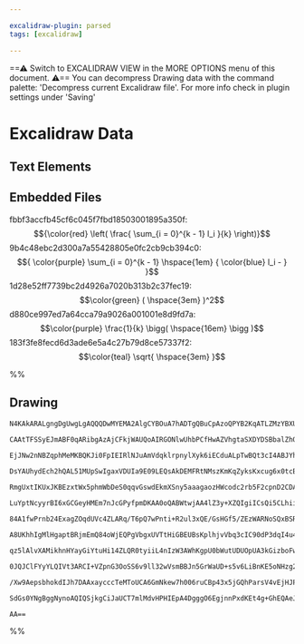 ```yaml
---

excalidraw-plugin: parsed
tags: [excalidraw]

---
```

==⚠  Switch to EXCALIDRAW VIEW in the MORE OPTIONS menu of this document. ⚠== You can decompress Drawing data with the command palette: 'Decompress current Excalidraw file'. For more info check in plugin settings under 'Saving'


# Excalidraw Data
## Text Elements
## Embedded Files
fbbf3accfb45cf6c045f7fbd18503001895a350f: $${\color{red} \left( \frac{ \sum_{i = 0}^{k - 1} l_i }{k} \right)}$$
9b4c48ebc2d300a7a55428805e0fc2cb9cb394c0: $${ \color{purple} \sum_{i  = 0}^{k - 1} \hspace{1em} { \color{blue} l_i - } }$$
1d28e52ff7739bc2d4926a7020b313b2c37fec19: $$\color{green} ( \hspace{3em} )^2$$
d880ce997ed7a64cca79a9026a001001e8d9fd7a: $$\color{purple} \frac{1}{k} \bigg( \hspace{16em}  \bigg )$$
183f3fe8fecd6d3ade6e5a4c27b79d8ce57337f2: $$\color{teal} \sqrt{ \hspace{3em} }$$

%%
## Drawing
```compressed-json
N4KAkARALgngDgUwgLgAQQQDwMYEMA2AlgCYBOuA7hADTgQBuCpAzoQPYB2KqATLZMzYBXUtiRoIACyhQ4zZAHoFAc0JRJQgEYA6bGwC2CgF7N6hbEcK4OCtptbErHALRY8RMpWdx8Q1TdIEfARcZgRmBShcZQUebQBmbQAGGjoghH0EDihmbgBtcDBQMBLoeHF0Qn1opH5SxhZ2LjQAdgAOADY6yAbWTgA5TjFuAEZ2sYAWJIBOCfjuiEIOYixu

CAAtTFSSyEJmABF0qARibgAzAjCFkjWAUQoAIRGONlwUhbPCfHwAZVhgtaSXDYDSBbalZhQUhsADWCAA6iR1KMFpDoXC/jAARJBB5wZBoX5JBxwrk0CMFmw4MC1DBRkkkgtrMpsahGYVIFs0M4Om0WtoAKzxFoigUdAVtEZJNp8DkQOnckYCkbaEY8DodFrxJLxDrC6YdaaoqGwhAAYTY+DYpDWAGIGQ73nLNMCYcpCcsLVabRIodZmNTAtl8RAK

EjJNw2nNBZqphMeMKBQKJi0FpIEIRlNJuAmVdqklrpnylXyk6iECduALpTwBQt3cI4ABJYhk1B5AC6H3ImRb3A4Qm+Cw9xBJzDbA6HzuEy1uwUy2TbnYWQjgxFwx1O5JaPAmao6EwPSR4RrlRA4MP7g/wCyt2DhW9QF3wVzlkI3QjbEEQyyWyhDnzBH2EgjG08RnOBCBtGcCDYMQHTEPEuArB0CACrgEzYDwLSaC00zEG0YgClqwpnDwIbMO4FQF

DsYAUhydEch2hQAL51MUpSwIgaxVDUIa9E09LEQsAkDEMFRtNMszKmKqZyksKxcug6x0tcBxHJWaDPq+OyLI+oYADJFrcACyAAq8IAV8vz/BUUjAqCtRviacKIsQyLksa6IIJirIQLiNzDsIWZjm29G6VSNKwPS7K6cyrKxaUSnOPE8TTKqEppcm0pFjqcm6QqqDODugqpdMPB8u0GodGMXmml61p2o6DIhi694NkInqWo1vrkBwAa4EGUAhmG7k

RmgUxtIKUxJKBEzxtWx5phmWbDeS0qqvGswdEkmXSny5aaagaozHWcodc2rb5F2cpnD2CDAagk43nKI6hVeU66ZoM7EHOGRZDk10rmuG5HWMu77vNBojKeunnpeaDPbebD3kd2kIMaH5fj+jgcP+HxfA9+kjMQFVoTwZxnCKaWaFhxATOVHS4C0x5JJo8QjPEmg8NgpGwTDFFUfkDHhTsIxMax7Fylxdm8coTm6aJzTHfECYiUwfQcIMHDDGgeqz

LuYptNcyyrBI6xGCGeyHMEm7nJcGPyfpmDKAA0oQABWtwjAA4lZ3y+XZQIgiICsQi5CLhiizneYHawBacQVEu9nlypF2C0jFTJ4wlCzJdWU0yrNIyGjw2EJkkXRyoVzjEdoB4w9heqzRMbRgXVcINT66D2s1rWuh1XXemsfr9YGAMjVHesw/XSa8rtYGV4ay2ZtmaCSsk0wSiKGqswy8xvhWj4s6rZ26RdLZLjdul3bgvaPkjr0/SnT3Xgs32db9

84A1fwPrnb24ExagZOqdUVc4ZLARq/T6pQ7wPnti+R2ul3xQE/GsHGf5/ZEzWARNoSQxBSRaCcFouADzYDwHhXA0xjxMwZFKWaUFiDTDOMQEhgsCDURFt0RiOxmIlDYoUDikAZY8WqPLfiGtBJoHiGKdWjQxI6wqDDcqEMeDShNopNYuARhW3UrbNGDtrj6TNJIAA8nAV2bQxT+xsliIODlQ4UQjm5Dyx0O4+VsvHS0gUn7J1JNHCK1IM7RXWolS

A8UKhhIgMlHgaptBRjmEmQ84oWjEQPgVbgxUVTtHiGBEUBsKplhjvVbq3cIC90dP3dqI4u4jz6gNIak8xo5l2toFMJckhzE6SRQ8K9VqjFAm01uqVxRSWURVQ6j4ZRpVFpAC+V00DLluvdR6j9dJvX8YjN+05P5/QXIDRZ19Sirn/mDHcwoKrTF1CXWUECLwfRenDFG8CtKGOcljdBWRcb41uoTR6EAziaE0BBYE2BAUTAFGCjo2BOkCipoC4goF

qz5lAlvXAMikhnHYayGiYtuHi14ZLQR0tyiiL4nIzW3AWhKgpU0bWutUDUOpUA3kGizboFwORNSNsEAAKfG83SNwJAewMgAQQAEotAAApmS2ATAOniJDB0ck47yLjxpuOKRiRV6AE4hkJCFTZmrAlRUKvQ7OLJIl50yXMCY2hypTBaOKKUwC9QLBrkWNp2paypOFDVXkEx3G1IkBUh0VS3Q1NKXU/049gwLFGq42Jdr9TYSjNKWa1L8qlHTKvNax

0JQJClFYyYLQIVt3ARCI+VZpnG3OoSS6v9ll32wVsmBBJn5GrWaUD+s5v6LiBnKE5oNHzg2FNqMCBcz6wMgQ85GqNHzo0xqg7GXzMHypbegaYmhMKtwQLTHgiEGTM1wEkiqeCBQIExVhbAmhpg3rSphJ0yChaLK4SLCW/DwDXwgLgOAcA/ig24BxaA6ZMhrCIP0uoDBCAIEeAPSNw9eoxsGhPKD2ARBDSbMcfQfxvLBp7gyPBLU0MYYBlhjIDx4M

/Xw9AepsbhokdIJh7DAAxaycccTeMToUCA6GmNkew7h006ruCBp43x5jGQhParsV4vEjHJP6HFcFYkRrRa8dI9kcj+hzGmqzuJzTUBtMsc4FAFjd8viFSnRp/jWnWOmZ+IQIwFQ1EKYExkMyWAoCiog8rCAwQzgMYM7ZozgmoikG80xtgFB0zIVncFxTtxliiqizFkI+lBrQioFByi0JvgAA0qVqLaTqVWrc9wVfU7ly0+AACa3AZECkFLWJuyYt

SdGs0YNgBggNynoAQIQSjkgCiJaUCT7mlMdvHPHIEpA4DgggO6EgjnnPxdKEt4g+GhEQAeJafStozTTEO4dkM4qEDKEHINO0tx9g3ZuxAUbkBxvZGkwgcxUAmgTm2aUOAgQzDCGYD7Ugy2nMVC7QC+6Z3TbA7xr13SWRcCaGCI+KEg2FjYCIPNtAqOkGlA4M27gOPKRCCgOeCoOPHsQDsB7WCOQfj47gCZNgKwkuI+RwgsI4ABGQEAuEIDLEQAsS

AA==
```
%%